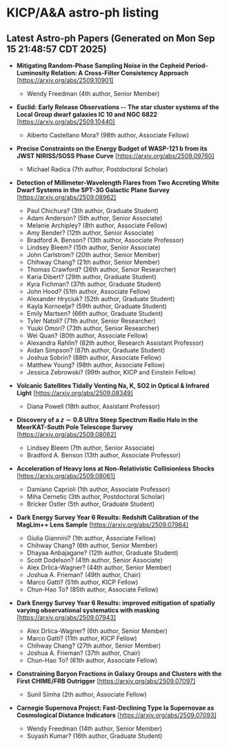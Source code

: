 # KICP/A&A astro-ph listing

## Latest Astro-ph Papers (Generated on Mon Sep 15 21:48:57 CDT 2025)

- **Mitigating Random-Phase Sampling Noise in the Cepheid Period-Luminosity Relation: A Cross-Filter Consistency Approach**
[https://arxiv.org/abs/2509.10901]
  + Wendy Freedman (4th author, Senior Member)

- **Euclid: Early Release Observations -- The star cluster systems of the Local Group dwarf galaxies IC 10 and NGC 6822**
[https://arxiv.org/abs/2509.10440]
  + Alberto Castellano Mora? (98th author, Associate Fellow)

- **Precise Constraints on the Energy Budget of WASP-121 b from its JWST NIRISS/SOSS Phase Curve**
[https://arxiv.org/abs/2509.09760]
  + Michael Radica (7th author, Postdoctoral Scholar)

- **Detection of Millimeter-Wavelength Flares from Two Accreting White Dwarf Systems in the SPT-3G Galactic Plane Survey**
[https://arxiv.org/abs/2509.08962]
  + Paul Chichura? (3th author, Graduate Student)
  + Adam Anderson? (5th author, Senior Associate)
  + Melanie Archipley? (8th author, Associate Fellow)
  + Amy Bender? (12th author, Senior Associate)
  + Bradford A. Benson? (13th author, Associate Professor)
  + Lindsey Bleem? (15th author, Senior Associate)
  + John Carlstrom? (20th author, Senior Member)
  + Chihway Chang? (21th author, Senior Member)
  + Thomas Crawford? (26th author, Senior Researcher)
  + Karia Dibert? (29th author, Graduate Student)
  + Kyra Fichman? (37th author, Graduate Student)
  + John Hood? (51th author, Associate Fellow)
  + Alexander Hryciuk? (52th author, Graduate Student)
  + Kayla Kornoelje? (59th author, Graduate Student)
  + Emily Martsen? (66th author, Graduate Student)
  + Tyler Natoli? (71th author, Senior Researcher)
  + Yuuki Omori? (73th author, Senior Researcher)
  + Wei Quan? (80th author, Associate Fellow)
  + Alexandra Rahlin? (82th author, Research Assistant Professor)
  + Aidan Simpson? (87th author, Graduate Student)
  + Joshua Sobrin? (88th author, Associate Fellow)
  + Matthew Young? (98th author, Associate Fellow)
  + Jessica Zebrowski? (99th author, KICP and Einstein Fellow)

- **Volcanic Satellites Tidally Venting Na, K, SO2 in Optical & Infrared Light**
[https://arxiv.org/abs/2509.08349]
  + Diana Powell (18th author, Assistant Professor)

- **Discovery of a $z \sim 0.8$ Ultra Steep Spectrum Radio Halo in the MeerKAT-South Pole Telescope Survey**
[https://arxiv.org/abs/2509.08062]
  + Lindsey Bleem (7th author, Senior Associate)
  + Bradford A. Benson (13th author, Associate Professor)

- **Acceleration of Heavy Ions at Non-Relativistic Collisionless Shocks**
[https://arxiv.org/abs/2509.08061]
  + Damiano Caprioli (1th author, Associate Professor)
  + Miha Cernetic (3th author, Postdoctoral Scholar)
  + Bricker Ostler (5th author, Graduate Student)

- **Dark Energy Survey Year 6 Results: Redshift Calibration of the MagLim++ Lens Sample**
[https://arxiv.org/abs/2509.07964]
  + Giulia Giannini? (1th author, Associate Fellow)
  + Chihway Chang? (6th author, Senior Member)
  + Dhayaa Anbajagane? (12th author, Graduate Student)
  + Scott Dodelson? (41th author, Senior Associate)
  + Alex Drlica-Wagner? (44th author, Senior Member)
  + Joshua A. Frieman? (49th author, Chair)
  + Marco Gatti? (51th author, KICP Fellow)
  + Chun-Hao To? (85th author, Associate Fellow)

- **Dark Energy Survey Year 6 Results: improved mitigation of spatially varying observational systematics with masking**
[https://arxiv.org/abs/2509.07943]
  + Alex Drlica-Wagner? (6th author, Senior Member)
  + Marco Gatti? (11th author, KICP Fellow)
  + Chihway Chang? (27th author, Senior Member)
  + Joshua A. Frieman? (37th author, Chair)
  + Chun-Hao To? (61th author, Associate Fellow)

- **Constraining Baryon Fractions in Galaxy Groups and Clusters with the First CHIME/FRB Outrigger**
[https://arxiv.org/abs/2509.07097]
  + Sunil Simha (2th author, Associate Fellow)

- **Carnegie Supernova Project: Fast-Declining Type Ia Supernovae as Cosmological Distance Indicators**
[https://arxiv.org/abs/2509.07093]
  + Wendy Freedman (14th author, Senior Member)
  + Suyash Kumar? (16th author, Graduate Student)

